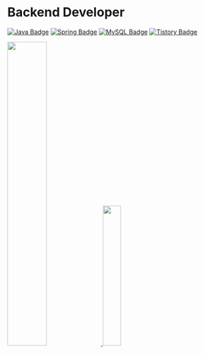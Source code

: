 # Backend Developer

[![Java Badge](https://img.shields.io/badge/Java-137CBD?style=flat-square&logo=CoffeeScript&logoColor=white)](https://www.java.com/ko/)
[![Spring Badge](https://img.shields.io/badge/Spring-6DB33F?style=flat-square&logo=Spring&logoColor=white)](https://spring.io/)
[![MySQL Badge](https://img.shields.io/badge/MySQL-4479A1?style=flat-square&logo=Tistory&logoColor=white)](https://www.mysql.com/)
[![Tistory Badge](https://img.shields.io/badge/Tistory-FF7900?style=flat-square&logo=Tistory&logoColor=white)](https://jihoon3106.tistory.com)


<a href="s">
  <img src="https://github-readme-stats.vercel.app/api?username=kimjihoon3106&theme=tokyonight&show_icons=true" width="42%" />
</a>
<a href="https://github.com/kimjihoon3106/github-readme-stats">
    <img src="https://github-readme-stats.vercel.app/api/top-langs/?username=kimjihoon3106&layout=donut&show_icons=true&theme=material-palenight&hide_border=true&bg_color=20232a&icon_color=58A6FF&text_color=fff&title_color=58A6FF&count_private=true&exclude_repo=Face-Transfer-Application" width=28.5% />
</a> 
